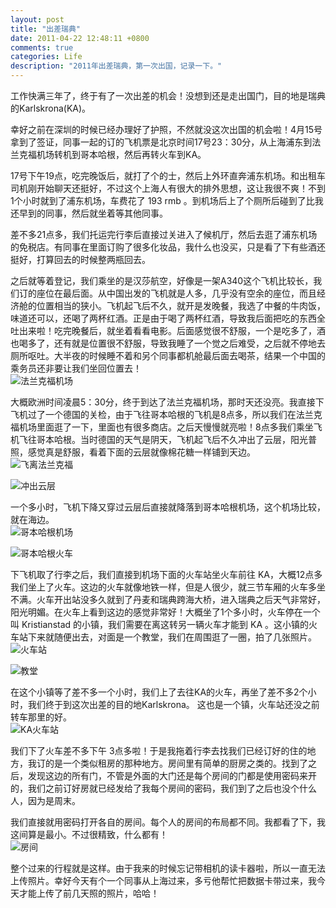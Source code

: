 ```yaml
---
layout: post
title: "出差瑞典"
date: 2011-04-22 12:48:11 +0800
comments: true
categories: Life
description: "2011年出差瑞典，第一次出国，记录一下。"
---
```


工作快满三年了，终于有了一次出差的机会！没想到还是走出国门，目的地是瑞典的Karlskrona(KA)。   

幸好之前在深圳的时候已经办理好了护照，不然就没这次出国的机会啦！4月15号拿到了签证，同事一起的订的飞机票是北京时间17号23：30分，从上海浦东到法兰克福机场转机到哥本哈根，然后再转火车到KA。 
<!-- more -->

17号下午19点，吃完晚饭后，就打了个的士，然后上外环直奔浦东机场。和出租车司机刚开始聊天还挺好，不过这个上海人有很大的排外思想，这让我很不爽！不到1个小时就到了浦东机场，车费花了 193 rmb 。到机场后上了个厕所后碰到了比我还早到的同事，然后就坐着等其他同事。   

差不多21点多，我们托运完行李后直接过关进入了候机厅，然后去逛了浦东机场的免税店。有同事在里面订购了很多化妆品，我什么也没买，只是看了下有些酒还挺好，打算回去的时候整两瓶回去。   

之后就等着登记，我们乘坐的是汉莎航空，好像是一架A340这个飞机比较长，我们订的座位在最后面。从中国出发的飞机就是人多，几乎没有空余的座位，而且经济舱的位置相当的狭小。飞机起飞后不久，就开是发晚餐，我选了中餐的牛肉饭，味道还可以，还喝了两杯红酒。正是由于喝了两杯红酒，导致我后面把吃的东西全吐出来啦！吃完晚餐后，就坐着看看电影。后面感觉很不舒服，一个是吃多了，酒也喝多了，还有就是位置很不舒服，导致我睡了一个觉之后难受，之后就不停地去厕所呕吐。大半夜的时候睡不着和另个同事都机舱最后面去喝茶，结果一个中国的乘务员还非要让我们坐回位置去！  
![法兰克福机场][pic_1]   

大概欧洲时间凌晨5：30分，终于到达了法兰克福机场，那时天还没亮。我直接下飞机过了一个德国的关检，由于飞往哥本哈根的飞机是8点多，所以我们在法兰克福机场里面逛了一下，里面也有很多商店。之后天慢慢就亮啦！8点多我们乘坐飞机飞往哥本哈根。当时德国的天气是阴天，飞机起飞后不久冲出了云层，阳光普照，感觉真是舒服，看着下面的云层就像棉花糖一样铺到天边。   
![飞离法兰克福][pic_2]   

![冲出云层][pic_3]   

一个多小时，飞机下降又穿过云层后直接就降落到哥本哈根机场，这个机场比较，就在海边。   
![哥本哈根机场][pic_4]   

![哥本哈根火车][pic_5]   

下飞机取了行李之后，我们直接到机场下面的火车站坐火车前往 KA，大概12点多我们坐上了火车。这边的火车就像地铁一样，但是人很少，就三节车厢的火车多坐不满。火车开出站没多久就到了丹麦和瑞典跨海大桥，进入瑞典之后天气非常好，阳光明媚。在火车上看到这边的感觉非常好！大概坐了1个多小时，火车停在一个叫 Kristianstad 的小镇，我们需要在离这转另一辆火车才能到 KA 。这小镇的火车站下来就随便出去，对面是一个教堂，我们在周围逛了一圈，拍了几张照片。   
![火车站][pic_6]   

![教堂][pic_7]   

在这个小镇等了差不多一个小时，我们上了去往KA的火车，再坐了差不多2个小时，我们终于到这次出差的目的地Karlskrona。 这也是一个镇，火车站还没之前转车那里的好。   
![KA火车站][pic_8]   

我们下了火车差不多下午 3点多啦！于是我拖着行李去找我们已经订好的住的地方，我订的是一个类似租房的那种地方。房间里有简单的厨房之类的。找到了之后，发现这边的所有门，不管是外面的大门还是每个房间的门都是使用密码来开的，我们之前订好房就已经发给了我每个房间的密码，我们到了之后也没个什么人，因为是周末。   

我们直接就用密码打开各自的房间。每个人的房间的布局都不同。我都看了下，我这间算是最小。不过很精致，什么都有！   
![房间][pic_9]   

整个过来的行程就是这样。由于我来的时候忘记带相机的读卡器啦，所以一直无法上传照片。幸好今天有个一个同事从上海过来，多亏他帮忙把数据卡带过来，我今天才能上传了前几天照的照片，哈哈！   

[pic_1]: https://lh5.googleusercontent.com/-TyS6rESZF14/ToFyZbKhM6I/AAAAAAAAAk4/oVZgEWEDYSM/w945-h709-no/DSC05707.JPG
[pic_2]: https://lh5.googleusercontent.com/-nRnfcWLfyWU/ToFyZZOBLBI/AAAAAAAAAk4/LlnMmhj28H4/w945-h709-no/DSC05713.JPG
[pic_3]: https://lh3.googleusercontent.com/-BpKy-JwAYTI/ToFyZdrDrBI/AAAAAAAAAk4/NHr_z46np9g/w945-h709-no/DSC05718.JPG
[pic_4]: https://lh6.googleusercontent.com/-_IzEfNJ0E28/ToFyZcDqMyI/AAAAAAAAAk4/8dbwxQp5Br0/w945-h709-no/DSC05740.JPG
[pic_5]: https://lh6.googleusercontent.com/-EjNWy1q0Trw/ToFyZfQOaiI/AAAAAAAAAk4/DcKoUuB1nfQ/w945-h709-no/DSC05746.JPG
[pic_6]: https://lh3.googleusercontent.com/--8ZuwkomL6g/ToFyZUCLa4I/AAAAAAAAAk4/gZfa-BRaQIQ/w945-h709-no/DSC05758.JPG
[pic_7]: https://lh4.googleusercontent.com/-cOwYRdBAof4/ToFyZTMAL2I/AAAAAAAAAk4/1l-kkFQCs0c/w945-h709-no/DSC05765.JPG
[pic_8]: https://lh5.googleusercontent.com/-qI2umgLvimU/ToFyZQ3dyhI/AAAAAAAAAk4/p2uGDJMnVng/w945-h709-no/DSC05786.JPG
[pic_9]: https://lh4.googleusercontent.com/-OYMc4CFcODs/ToFyZXo4dwI/AAAAAAAAAk4/obXD7ZreJVY/w945-h709-no/DSC05853.JPG